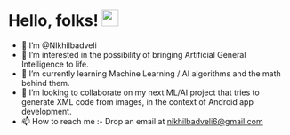 # Hello, folks! <img src="https://raw.githubusercontent.com/MartinHeinz/MartinHeinz/master/wave.gif" width="30px">

- 👋 I’m @NIkhilbadveli
- 👀 I’m interested in the possibility of bringing Artificial General Intelligence to life.
- 🌱 I’m currently learning Machine Learning / AI algorithms and the math behind them.
- 💞️ I’m looking to collaborate on my next ML/AI project that tries to generate XML code from images, in the context of Android app development.
- 📫 How to reach me :- Drop an email at nikhilbadveli6@gmail.com

